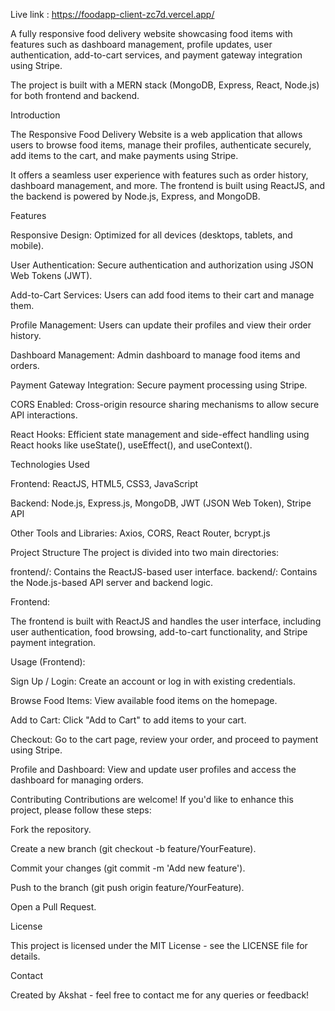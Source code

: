 Live link : https://foodapp-client-zc7d.vercel.app/

A fully responsive food delivery website showcasing food items with features such as dashboard management, profile updates, user authentication, add-to-cart services, and payment gateway integration using Stripe.

The project is built with a MERN stack (MongoDB, Express, React, Node.js) for both frontend and backend.

Introduction

The Responsive Food Delivery Website is a web application that allows users to browse food items, manage their profiles, authenticate securely, add items to the cart, and make payments using Stripe. 

It offers a seamless user experience with features such as order history, dashboard management, and more. The frontend is built using ReactJS, and the backend is powered by Node.js, Express, and MongoDB.

Features

Responsive Design: Optimized for all devices (desktops, tablets, and mobile).

User Authentication: Secure authentication and authorization using JSON Web Tokens (JWT).

Add-to-Cart Services: Users can add food items to their cart and manage them.

Profile Management: Users can update their profiles and view their order history.

Dashboard Management: Admin dashboard to manage food items and orders.

Payment Gateway Integration: Secure payment processing using Stripe.

CORS Enabled: Cross-origin resource sharing mechanisms to allow secure API interactions.

React Hooks: Efficient state management and side-effect handling using React hooks like useState(), useEffect(), and useContext().

Technologies Used

Frontend: ReactJS, HTML5, CSS3, JavaScript

Backend: Node.js, Express.js, MongoDB, JWT (JSON Web Token), Stripe API

Other Tools and Libraries: Axios, CORS, React Router, bcrypt.js

Project Structure
The project is divided into two main directories:

frontend/: Contains the ReactJS-based user interface.
backend/: Contains the Node.js-based API server and backend logic.


Frontend:

The frontend is built with ReactJS and handles the user interface, including user authentication, food browsing, add-to-cart functionality, and Stripe payment integration.


Usage (Frontend):

Sign Up / Login: Create an account or log in with existing credentials.

Browse Food Items: View available food items on the homepage.

Add to Cart: Click "Add to Cart" to add items to your cart.

Checkout: Go to the cart page, review your order, and proceed to payment using Stripe.

Profile and Dashboard: View and update user profiles and access the dashboard for managing orders.

Contributing
Contributions are welcome! If you'd like to enhance this project, please follow these steps:

Fork the repository.

Create a new branch (git checkout -b feature/YourFeature).

Commit your changes (git commit -m 'Add new feature').

Push to the branch (git push origin feature/YourFeature).

Open a Pull Request.

License

This project is licensed under the MIT License - see the LICENSE file for details.

Contact

Created by Akshat - feel free to contact me for any queries or feedback!
